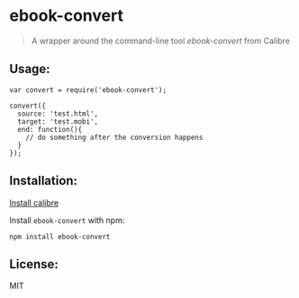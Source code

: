 # ebook-convert
> A wrapper around the command-line tool _ebook-convert_ from Calibre

## Usage:
```
var convert = require('ebook-convert');

convert({
  source: 'test.html',
  target: 'test.mobi',
  end: function(){
    // do something after the conversion happens
  }
});
```

## Installation:
[Install calibre](http://calibre-ebook.com/download)

Install `ebook-convert` with npm:

```
npm install ebook-convert
```

## License:
MIT